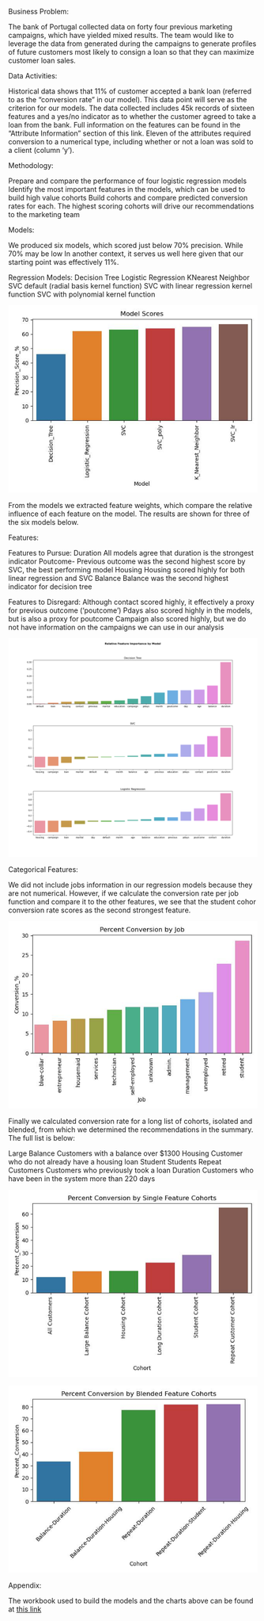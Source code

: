 Business Problem:

The bank of Portugal collected data on forty four previous marketing campaigns, which have yielded mixed results.  The team would like to leverage the data from generated during the campaigns to generate profiles of future customers most likely to consign a loan so that they can maximize customer loan sales.

Data Activities:

Historical data shows that 11% of customer accepted a bank loan (referred to as the “conversion rate” in our model).  This data point will serve as the criterion for our models.
The data collected includes 45k records of sixteen features and a yes/no indicator as to  whether the customer agreed to take a loan from the bank.  Full information on the features can be found in the “Attribute Information” section of this link.
Eleven of the attributes required conversion to a numerical type, including whether or not a loan was sold to a client (column ‘y’).   

Methodology:

Prepare and compare the performance of four logistic regression models
Identify the most important features in the models, which can be used to build high value cohorts
Build cohorts and compare predicted conversion rates for each.  The highest scoring cohorts will drive our recommendations to the marketing team

Models:

We produced six models, which scored just below 70% precision.  While 70% may be low
In another context, it serves us well here given that our starting point was effectively 11%.

Regression Models:
Decision Tree
Logistic Regression
KNearest Neighbor
SVC default (radial basis kernel function)
SVC with linear regression kernel function
SVC with polynomial kernel function 

![alt text](https://github.com/JOSHUAGITBERG/bank_loan_predictor/blob/main/images/Model_Scores.jpg)

From the models we extracted feature weights, which compare the relative influence of each feature on the model.  The results are shown for three of the six models below.  

Features:

Features to Pursue:
Duration
All models agree that duration is the strongest indicator
Poutcome-
Previous outcome was the second highest score by SVC, the best performing model
Housing
Housing scored highly for both linear regression and SVC
Balance
Balance was the second highest indicator for decision tree


Features to Disregard:
Although contact scored highly, it effectively a proxy for previous outcome (‘poutcome’)
Pdays also scored highly in the models, but is also a proxy for poutcome
Campaign also scored highly, but we do not have information on the campaigns we can use in our analysis

![alt text](https://github.com/JOSHUAGITBERG/bank_loan_predictor/blob/main/images/Relative_Feature_Importance.png) 


Categorical Features:

We did not include jobs information in our regression models because they are not numerical. 
However, if we calculate the conversion rate per job function and compare it to the other
features, we see that the student cohor conversion rate scores as the second strongest 
feature. 

![alt text](https://github.com/JOSHUAGITBERG/bank_loan_predictor/blob/main/images/Conversion_By_Job.jpg)  


Finally we calculated conversion rate for a long list of cohorts, isolated and blended, from which we determined the recommendations in the summary.  The full list is below:


Large Balance
Customers with a balance over $1300
Housing
Customer who do not already have a housing loan
Student
Students
Repeat Customers
Customers who previously took a loan
Duration
Customers who have been in the system more than 220 days

![alt text](https://github.com/JOSHUAGITBERG/bank_loan_predictor/blob/main/images/Conversion_By_Cohort.jpg)

![alt text](https://github.com/JOSHUAGITBERG/bank_loan_predictor/blob/main/images/Conversion_By_Blended_Cohort.jpg)


Appendix:

The workbook used to build the models and the charts above can be found at [this link](https://github.com/JOSHUAGITBERG/bank_loan_predictor/blob/main/bank_load_predictor_workbook.ipynb)


